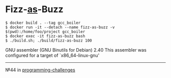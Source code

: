 # Fizz-[as](<https://en.wikipedia.org/wiki/C_(programming_language)>)-Buzz

```console
$ docker build . --tag gcc_boiler
$ docker run -it --detach --name fizz-as-buzz -v $(pwd):/home/foo/project gcc_boiler
$ docker exec -it fizz-as-buzz bash
$ ./build.sh; ./build/fizz-as-buzz 100
```

GNU assembler (GNU Binutils for Debian) 2.40
This assembler was configured for a target of `x86_64-linux-gnu'

---

№44 in [programming-challenges](https://github.com/kombarowo/programming-challenges)
